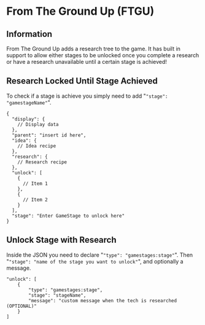 # From The Ground Up (FTGU)

## Information

From The Ground Up adds a research tree to the game. It has built in support to allow either stages to be unlocked once you complete
a research or have a research unavailable until a certain stage is achieved!

## Research Locked Until Stage Achieved

To check if a stage is achieve you simply need to add "`"stage": "gamestageName"`".

```
{
  "display": {
    // Display data
  },
  "parent": "insert id here",
  "idea": {
    // Idea recipe
  },
  "research": {
    // Research recipe
  },
  "unlock": [
    {
      // Item 1
    },
    {
      // Item 2
    }
  ],
  "stage": "Enter GameStage to unlock here"
}
```

## Unlock Stage with Research

Inside the JSON you need to declare "`"type": "gamestages:stage"`". Then "`"stage": "name of the stage you want to unlock"`", and optionally a message.

```
"unlock": [
	{ 
		"type": "gamestages:stage", 
		"stage": "stageName", 
		"message": "custom message when the tech is researched (OPTIONAL)" 
	}
]
```

